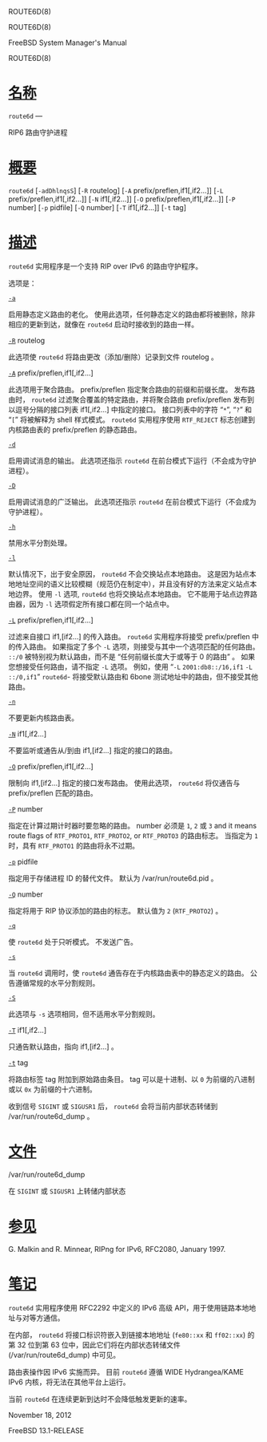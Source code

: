   ROUTE6D(8)  

ROUTE6D(8)

FreeBSD System Manager's Manual

ROUTE6D(8)

[名称](#__u540D___u79F0_)
=======================

`route6d` —

RIP6 路由守护进程

[概要](#__u6982___u8981_)
=======================

`route6d` \[`-adDhlnqsS`\] \[`-R` routelog\] \[`-A` prefix/preflen,if1\[,if2...\]\] \[`-L` prefix/preflen,if1\[,if2...\]\] \[`-N` if1\[,if2...\]\] \[`-O` prefix/preflen,if1\[,if2...\]\] \[`-P` number\] \[`-p` pidfile\] \[`-Q` number\] \[`-T` if1\[,if2...\]\] \[`-t` tag\]

[描述](#__u63CF___u8FF0_)
=======================

`route6d` 实用程序是一个支持 RIP over IPv6 的路由守护程序。

选项是：

[`-a`](#a)

启用静态定义路由的老化。 使用此选项，任何静态定义的路由都将被删除，除非相应的更新到达，就像在 `route6d` 启动时接收到的路由一样。

[`-R`](#R) routelog

此选项使 `route6d` 将路由更改（添加/删除）记录到文件 routelog 。

[`-A`](#A) prefix/preflen,if1\[,if2...\]

此选项用于聚合路由。 prefix/preflen 指定聚合路由的前缀和前缀长度。 发布路由时， `route6d` 过滤聚合覆盖的特定路由，并将聚合路由 prefix/preflen 发布到以逗号分隔的接口列表 if1\[,if2...\] 中指定的接口。 接口列表中的字符 “`*`”, “`?`” 和 “`[`” 将被解释为 shell 样式模式。 `route6d` 实用程序使用 `RTF_REJECT` 标志创建到内核路由表的 prefix/preflen 的静态路由。

[`-d`](#d)

启用调试消息的输出。 此选项还指示 `route6d` 在前台模式下运行（不会成为守护进程）。

[`-D`](#D)

启用调试消息的广泛输出。 此选项还指示 `route6d` 在前台模式下运行（不会成为守护进程）。

[`-h`](#h)

禁用水平分割处理。

[`-l`](#l)

默认情况下，出于安全原因， `route6d` 不会交换站点本地路由。 这是因为站点本地地址空间的语义比较模糊（规范仍在制定中），并且没有好的方法来定义站点本地边界。 使用 `-l` 选项, `route6d` 也将交换站点本地路由。 它不能用于站点边界路由器，因为 `-l` 选项假定所有接口都在同一个站点中。

[`-L`](#L) prefix/preflen,if1\[,if2...\]

过滤来自接口 if1,\[if2...\] 的传入路由。 `route6d` 实用程序将接受 prefix/preflen 中的传入路由。 如果指定了多个 `-L` 选项，则接受与其中一个选项匹配的任何路由。 `::/0` 被特别视为默认路由，而不是 “任何前缀长度大于或等于 0 的路由” 。 如果您想接受任何路由，请不指定 `-L` 选项。 例如，使用 “`-L` `2001:db8::/16,if1` `-L` `::/0,if1`” `route6d`-
将接受默认路由和 6bone 测试地址中的路由，但不接受其他路由。

[`-n`](#n)

不要更新内核路由表。

[`-N`](#N) if1\[,if2...\]

不要监听或通告从/到由 if1,\[if2...\] 指定的接口的路由。

[`-O`](#O) prefix/preflen,if1\[,if2...\]

限制向 if1,\[if2...\] 指定的接口发布路由。 使用此选项， `route6d` 将仅通告与 prefix/preflen 匹配的路由。

[`-P`](#P) number

指定在计算过期计时器时要忽略的路由。 number 必须是 `1`, `2` 或 `3` and it means route flags of `RTF_PROTO1`, `RTF_PROTO2`, or `RTF_PROTO3` 的路由标志。 当指定为 `1` 时，具有 `RTF_PROTO1` 的路由将永不过期。

[`-p`](#p) pidfile

指定用于存储进程 ID 的替代文件。 默认为 /var/run/route6d.pid 。

[`-Q`](#Q) number

指定将用于 RIP 协议添加的路由的标志。 默认值为 `2` (`RTF_PROTO2`) 。

[`-q`](#q)

使 `route6d` 处于只听模式。 不发送广告。

[`-s`](#s)

当 `route6d` 调用时，使 `route6d` 通告存在于内核路由表中的静态定义的路由。 公告遵循常规的水平分割规则。

[`-S`](#S)

此选项与 `-s` 选项相同，但不适用水平分割规则。

[`-T`](#T) if1\[,if2...\]

只通告默认路由，指向 if1,\[if2...\] 。

[`-t`](#t) tag

将路由标签 tag 附加到原始路由条目。 tag 可以是十进制、以 `0` 为前缀的八进制或以 `0x` 为前缀的十六进制。

收到信号 `SIGINT` 或 `SIGUSR1` 后， `route6d` 会将当前内部状态转储到 /var/run/route6d\_dump 。

[文件](#__u6587___u4EF6_)
=======================

/var/run/route6d\_dump

在 `SIGINT` 或 `SIGUSR1` 上转储内部状态

[参见](#__u53C2___u89C1_)
=======================

G. Malkin and R. Minnear, RIPng for IPv6, RFC2080, January 1997.

[笔记](#__u7B14___u8BB0_)
=======================

`route6d` 实用程序使用 RFC2292 中定义的 IPv6 高级 API，用于使用链路本地地址与对等方通信。

在内部， `route6d` 将接口标识符嵌入到链接本地地址 (`fe80::xx` 和 `ff02::xx`) 的第 32 位到第 63 位中，因此它们将在内部状态转储文件 (/var/run/route6d\_dump) 中可见。

路由表操作因 IPv6 实施而异。 目前 `route6d` 遵循 WIDE Hydrangea/KAME IPv6 内核，将无法在其他平台上运行。

当前 `route6d` 在连续更新到达时不会降低触发更新的速率。

November 18, 2012

FreeBSD 13.1-RELEASE